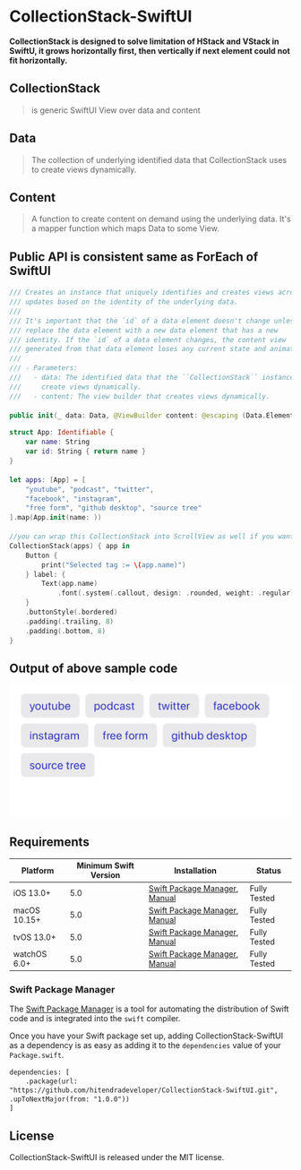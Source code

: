 # CollectionStack-SwiftUI

**CollectionStack is designed to solve limitation of HStack and VStack in SwiftU, it grows horizontally first, then vertically if next element could not fit horizontally.** 

## CollectionStack
> is generic SwiftUI View over data and content

## Data
> The collection of underlying identified data that CollectionStack uses to create views dynamically.

## Content
> A function to create content on demand using the underlying data. It's a mapper function which maps Data to some View.

## Public API is consistent same as ForEach of SwiftUI
```swift
/// Creates an instance that uniquely identifies and creates views across
/// updates based on the identity of the underlying data.
///
/// It's important that the `id` of a data element doesn't change unless you
/// replace the data element with a new data element that has a new
/// identity. If the `id` of a data element changes, the content view
/// generated from that data element loses any current state and animations.
///
/// - Parameters:
///   - data: The identified data that the ``CollectionStack`` instance uses to
///     create views dynamically.
///   - content: The view builder that creates views dynamically.

public init(_ data: Data, @ViewBuilder content: @escaping (Data.Element) -> Content)
```


```swift
struct App: Identifiable {
	var name: String
	var id: String { return name }
}

let apps: [App] = [
	"youtube", "podcast", "twitter",
	"facebook", "instagram",
	"free form", "github desktop", "source tree"
].map(App.init(name: ))
				
//you can wrap this CollectionStack into ScrollView as well if you want scrolling				
CollectionStack(apps) { app in
	Button {
		print("Selected tag := \(app.name)")
	} label: {
		Text(app.name)
			.font(.system(.callout, design: .rounded, weight: .regular))
	}
	.buttonStyle(.bordered)
	.padding(.trailing, 8)
	.padding(.bottom, 8)
}
```

## Output of above sample code
[![Example output](https://github.com/hitendradeveloper/CollectionStack-SwiftUI/raw/main/info-assets/CollectionStack-output.png)](https://github.com/hitendradeveloper/CollectionStack-SwiftUI/raw/main/info-assets/CollectionStack-output.png)


## Requirements

| Platform | Minimum Swift Version | Installation | Status |
| --- | --- | --- | --- |
| iOS 13.0+ | 5.0 | [Swift Package Manager](#swift-package-manager), [Manual](#manually) | Fully Tested |
| macOS 10.15+ | 5.0 | [Swift Package Manager](#swift-package-manager), [Manual](#manually) | Fully Tested |
| tvOS 13.0+ | 5.0 | [Swift Package Manager](#swift-package-manager), [Manual](#manually) | Fully Tested |
| watchOS 6.0+ | 5.0 | [Swift Package Manager](#swift-package-manager), [Manual](#manually) | Fully Tested |

### Swift Package Manager

The  [Swift Package Manager](https://swift.org/package-manager/)  is a tool for automating the distribution of Swift code and is integrated into the  `swift`  compiler.

Once you have your Swift package set up, adding CollectionStack-SwiftUI as a dependency is as easy as adding it to the  `dependencies`  value of your  `Package.swift`.

```
dependencies: [
    .package(url: "https://github.com/hitendradeveloper/CollectionStack-SwiftUI.git", .upToNextMajor(from: "1.0.0"))
]
```

## License

CollectionStack-SwiftUI is released under the MIT license.

